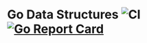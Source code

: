 # Go Data Structures ![CI](https://github.com/sbauer/go-data-structures/actions/workflows/ci.yml/badge.svg?event=push) [![Go Report Card](https://goreportcard.com/badge/github.com/sbauer/go-data-structures)](https://goreportcard.com/report/github.com/sbauer/go-data-structures)
